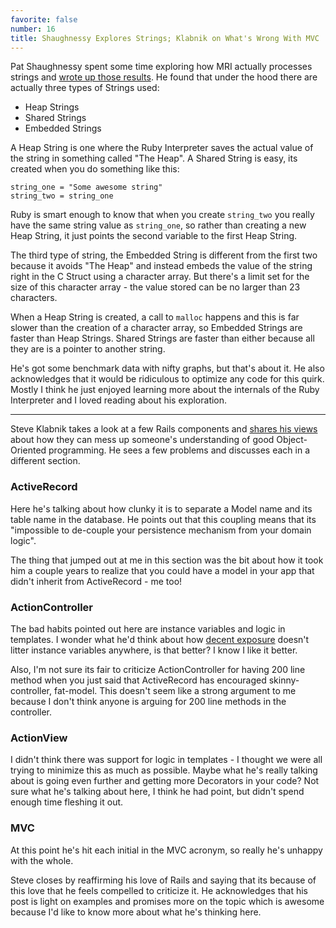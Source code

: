 ```yaml
---
favorite: false
number: 16
title: Shaughnessy Explores Strings; Klabnik on What's Wrong With MVC
---
```


Pat Shaughnessy spent some time exploring how MRI actually processes strings and
[wrote up those results][string_post]. He found that under the hood there are
actually three types of Strings used:

* Heap Strings
* Shared Strings
* Embedded Strings

A Heap String is one where the Ruby Interpreter saves the actual value of the
string in something called "The Heap". A Shared String is easy, its created when
you do something like this:

```
string_one = "Some awesome string"
string_two = string_one
```

Ruby is smart enough to know that when you create `string_two` you really have
the same string value as `string_one`, so rather than creating a new Heap
String, it just points the second variable to the first Heap String.

The third type of string, the Embedded String is different from the first two
because it avoids "The Heap" and instead embeds the value of the string right in
the C Struct using a character array. But there's a limit set for the size of
this character array - the value stored can be no larger than 23 characters.

When a Heap String is created, a call to `malloc` happens and this is far slower
than the creation of a character array, so Embedded Strings are faster than Heap
Strings. Shared Strings are faster than either because all they are is a pointer
to another string.

He's got some benchmark data with nifty graphs, but that's about it. He also
acknowledges that it would be ridiculous to optimize any code for this quirk.
Mostly I think he just enjoyed learning more about the internals of the Ruby
Interpreter and I loved reading about his exploration.

---

Steve Klabnik takes a look at a few Rails components and [shares his
views][ar_harm] about how they can mess up someone's understanding of good
Object-Oriented programming. He sees a few problems and discusses each in a
different section.

### ActiveRecord

Here he's talking about how clunky it is to separate a Model name and its table
name in the database. He points out that this coupling means that its
"impossible to de-couple your persistence mechanism from your domain logic".

The thing that jumped out at me in this section was the bit about how it took
him a couple years to realize that you could have a model in your app that
didn't inherit from ActiveRecord - me too!

### ActionController

The bad habits pointed out here are instance variables and logic in templates. I
wonder what he'd think about how [decent exposure][de] doesn't litter instance
variables anywhere, is that better? I know I like it better.

Also, I'm not sure its fair to criticize ActionController for having 200 line
method when you just said that ActiveRecord has encouraged skinny-controller,
fat-model. This doesn't seem like a strong argument to me because I don't think
anyone is arguing for 200 line methods in the controller.

### ActionView

I didn't think there was support for logic in templates - I thought we were all
trying to minimize this as much as possible. Maybe what he's really talking
about is going even further and getting more Decorators in your code? Not sure
what he's talking about here, I think he had point, but didn't spend enough time
fleshing it out.

### MVC

At this point he's hit each initial in the MVC acronym, so really he's unhappy
with the whole.

Steve closes by reaffirming his love of Rails and saying that its because of
this love that he feels compelled to criticize it. He acknowledges that his post
is light on examples and promises more on the topic which is awesome because I'd
like to know more about what he's thinking here.

[string_post]: http://patshaughnessy.net/2012/1/4/never-create-ruby-strings-longer-than-23-characters
[ar_harm]: http://blog.steveklabnik.com/posts/2011-12-30-active-record-considered-harmful
[de]: https://github.com/voxdolo/decent_exposure
